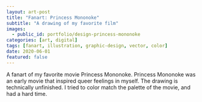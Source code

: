 ```yaml
---
layout: art-post
title: "Fanart: Princess Mononoke"
subtitle: "A drawing of my favorite film"
images:
  - public_id: portfolio/design-princess-mononoke
categories: [art, digital]
tags: [fanart, illustration, graphic-design, vector, color]
date: 2020-06-01
featured: false
---
```

A fanart of my favorite movie Princess Mononoke. Princess Mononoke was an early movie that inspired queer feelings in myself. The drawing is technically unfinished. I tried to color match the palette of the movie, and had a hard time.